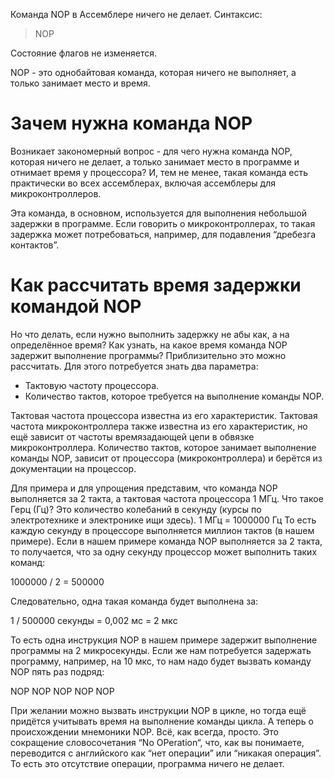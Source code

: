 Команда NOP в Ассемблере ничего не делает. Синтаксис:

>NOP

Состояние флагов не изменяется.

NOP - это однобайтовая команда, которая ничего не выполняет, а только занимает место и время.

# Зачем нужна команда NOP

Возникает закономерный вопрос - для чего нужна команда NOP, которая ничего не делает, а только занимает место в программе и
отнимает время у процессора? И, тем не менее, такая команда есть практически во всех ассемблерах, включая ассемблеры для микроконтроллеров. 

Эта команда, в основном, используется для выполнения небольшой задержки в программе. Если говорить о микроконтроллерах, то такая задержка может потребоваться, например, для подавления “дребезга контактов”.


# Как рассчитать время задержки командой NOP

Но что делать, если нужно выполнить задержку не абы как, а на определённое время? Как узнать, на какое время команда
NOP задержит выполнение программы? Приблизительно это можно рассчитать. Для этого потребуется знать два параметра:

 - Тактовую частоту процессора.
 - Количество тактов, которое требуется на выполнение команды NOP.

Тактовая частота процессора известна из его характеристик. Тактовая частота микроконтроллера также известна из его
характеристик, но ещё зависит от частоты времязадающей цепи в обвязке микроконтроллера. Количество тактов, которое занимает выполнение команды NOP, зависит от процессора (микроконтроллера) и берётся из документации на процессор.

Для примера и для упрощения представим, что команда NOP выполняется за 2 такта, а тактовая частота процессора 1 МГц.
Что такое Герц (Гц)? Это количество колебаний в секунду (курсы по электротехнике и электронике ищи здесь). 1 МГц = 1000000 Гц
То есть каждую секунду в процессоре выполняется миллион тактов (в нашем примере). Если в нашем примере команда NOP
выполняется за 2 такта, то получается, что за одну секунду процессор может выполнить таких команд:

  1000000 / 2 = 500000

Следовательно, одна такая команда будет выполнена за:

  1 / 500000 секунды = 0,002 мс = 2 мкс

То есть одна инструкция NOP в нашем примере задержит выполнение программы на 2 микросекунды. Если же нам
потребуется задержать программу, например, на 10 мкс, то нам надо будет вызвать команду NOP пять раз подряд:

>
NOP
NOP
NOP
NOP
NOP

При желании можно вызвать инструкции NOP в цикле, но тогда ещё придётся учитывать время на выполнение команды цикла. А теперь о происхождении мнемоники NOP. Всё, как всегда, просто. Это сокращение словосочетания “Nо OPeration“, что, как вы понимаете, переводится с английского как “нет операции” или “никакая операция”. То есть это отсутствие операции, программа ничего не
делает.


